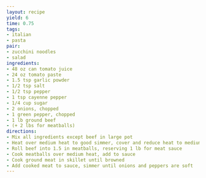 ```yaml
---
layout: recipe
yield: 6
time: 0.75
tags:
- italian
- pasta
pair:
- zucchini noodles
- salad
ingredients:
- 48 oz can tomato juice
- 24 oz tomato paste
- 1.5 tsp garlic powder
- 1/2 tsp salt
- 1/2 tsp pepper
- 1 tsp cayenne pepper
- 1/4 cup sugar
- 2 onions, chopped
- 1 green pepper, chopped
- 1 lb ground beef
- (+ 2 lbs for meatballs)
directions:
- Mix all ingredients except beef in large pot
- Heat over medium heat to good simmer, cover and reduce heat to medium low
- Roll beef into 1.5 in meatballs, reserving 1 lb for meat sauce
- Cook meatballs over medium heat, add to sauce
- Cook ground meat in skillet until browned
- Add cooked meat to sauce, simmer until onions and peppers are soft
---
```

